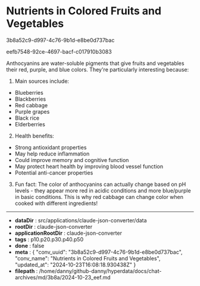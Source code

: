 # Nutrients in Colored Fruits and Vegetables

3b8a52c9-d997-4c76-9b1d-e8be0d737bac

eefb7548-92ce-4697-bacf-c017910b3083

 Anthocyanins are water-soluble pigments that give fruits and vegetables their red, purple, and blue colors. They're particularly interesting because:

1. Main sources include:
- Blueberries
- Blackberries
- Red cabbage
- Purple grapes
- Black rice
- Elderberries

2. Health benefits:
- Strong antioxidant properties
- May help reduce inflammation
- Could improve memory and cognitive function
- May protect heart health by improving blood vessel function
- Potential anti-cancer properties

3. Fun fact: The color of anthocyanins can actually change based on pH levels - they appear more red in acidic conditions and more blue/purple in basic conditions. This is why red cabbage can change color when cooked with different ingredients!

---

* **dataDir** : src/applications/claude-json-converter/data
* **rootDir** : claude-json-converter
* **applicationRootDir** : claude-json-converter
* **tags** : p10.p20.p30.p40.p50
* **done** : false
* **meta** : {
  "conv_uuid": "3b8a52c9-d997-4c76-9b1d-e8be0d737bac",
  "conv_name": "Nutrients in Colored Fruits and Vegetables",
  "updated_at": "2024-10-23T16:08:18.930438Z"
}
* **filepath** : /home/danny/github-danny/hyperdata/docs/chat-archives/md/3b8a/2024-10-23_eef.md